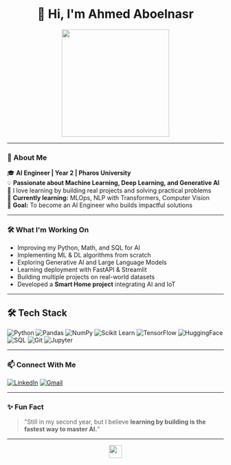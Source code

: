 <h1 align="center">👋 Hi, I'm Ahmed Aboelnasr</h1>

<p align="center">
  <img src="https://media.giphy.com/media/qgQUggAC3Pfv687qPC/giphy.gif" width="250px"/>
</p>

---

### 📝 About Me

🎓 **AI Engineer | Year 2 | Pharos University**  
💡 **Passionate about Machine Learning, Deep Learning, and Generative AI**  
🚀 I love learning by building real projects and solving practical problems  
🌱 **Currently learning:** MLOps, NLP with Transformers, Computer Vision  
🎯 **Goal:** To become an AI Engineer who builds impactful solutions

---

### 🛠️ What I'm Working On

- Improving my Python, Math, and SQL for AI  
- Implementing ML & DL algorithms from scratch  
- Exploring Generative AI and Large Language Models  
- Learning deployment with FastAPI & Streamlit  
- Building multiple projects on real-world datasets  
- Developed a **Smart Home project** integrating AI and IoT

---

## 🛠 Tech Stack

![Python](https://img.shields.io/badge/Python-3776AB?style=for-the-badge&logo=python&logoColor=white)
![Pandas](https://img.shields.io/badge/Pandas-150458?style=for-the-badge&logo=pandas)
![NumPy](https://img.shields.io/badge/Numpy-013243?style=for-the-badge&logo=numpy&logoColor=white)
![Scikit Learn](https://img.shields.io/badge/scikit--learn-F7931E?style=for-the-badge&logo=scikitlearn&logoColor=white)
![TensorFlow](https://img.shields.io/badge/TensorFlow-FF6F00?style=for-the-badge&logo=tensorflow&logoColor=white)
![HuggingFace](https://img.shields.io/badge/HuggingFace-FFD21F?style=for-the-badge&logo=huggingface&logoColor=black)
![SQL](https://img.shields.io/badge/SQL-4479A1?style=for-the-badge&logo=MySQL&logoColor=white)
![Git](https://img.shields.io/badge/Git-F05032?style=for-the-badge&logo=git&logoColor=white)
![Jupyter](https://img.shields.io/badge/Jupyter-F37626?style=for-the-badge&logo=jupyter&logoColor=white)

---

### 📫 Connect With Me

[![LinkedIn](https://img.shields.io/badge/LinkedIn-blue?style=for-the-badge&logo=linkedin)](https://www.linkedin.com/in/ahmed-aboelnasr-) 
[![Gmail](https://img.shields.io/badge/Gmail-red?style=for-the-badge&logo=gmail&logoColor=white)](mailto:hamada2004aaa@gmail.com) 

---

### ✨ Fun Fact

> "Still in my second year, but I believe **learning by building is the fastest way to master AI.**"

---

<p align="center">
  <img src="https://media.giphy.com/media/hvRJCLFzcasrR4ia7z/giphy.gif" width="30px"/>
</p>


